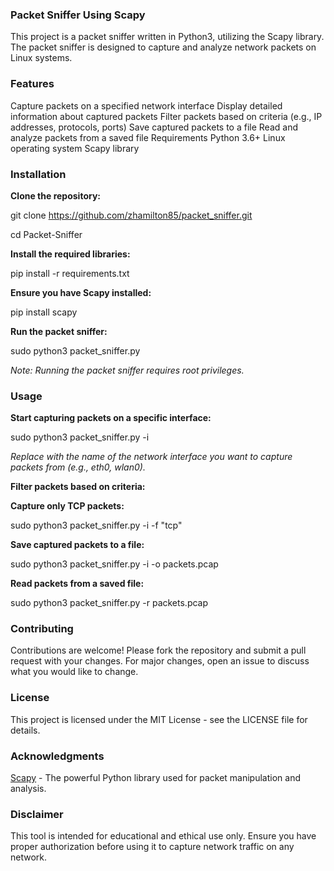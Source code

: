 ### **Packet Sniffer Using Scapy**

This project is a packet sniffer written in Python3, utilizing the Scapy library. The packet sniffer is designed to capture and analyze network packets on Linux systems.

### **Features**

Capture packets on a specified network interface
Display detailed information about captured packets
Filter packets based on criteria (e.g., IP addresses, protocols, ports)
Save captured packets to a file
Read and analyze packets from a saved file
Requirements
Python 3.6+
Linux operating system
Scapy library

### **Installation**

**Clone the repository:**

git clone https://github.com/zhamilton85/packet_sniffer.git

cd Packet-Sniffer


**Install the required libraries:**

pip install -r requirements.txt


**Ensure you have Scapy installed:**

pip install scapy


**Run the packet sniffer:**

sudo python3 packet_sniffer.py

_Note: Running the packet sniffer requires root privileges._


### **Usage**

**Start capturing packets on a specific interface:**

sudo python3 packet_sniffer.py -i <interface>

_Replace <interface> with the name of the network interface you want to capture packets from (e.g., eth0, wlan0)._


**Filter packets based on criteria:**


**Capture only TCP packets:**

sudo python3 packet_sniffer.py -i <interface> -f "tcp"


**Save captured packets to a file:**

sudo python3 packet_sniffer.py -i <interface> -o packets.pcap


**Read packets from a saved file:**

sudo python3 packet_sniffer.py -r packets.pcap


### **Contributing**
Contributions are welcome! Please fork the repository and submit a pull request with your changes. For major changes, open an issue to discuss what you would like to change.

### **License**
This project is licensed under the MIT License - see the LICENSE file for details.

### **Acknowledgments**
[Scapy](https://scapy.net/) - The powerful Python library used for packet manipulation and analysis.

### **Disclaimer**
This tool is intended for educational and ethical use only. Ensure you have proper authorization before using it to capture network traffic on any network.
